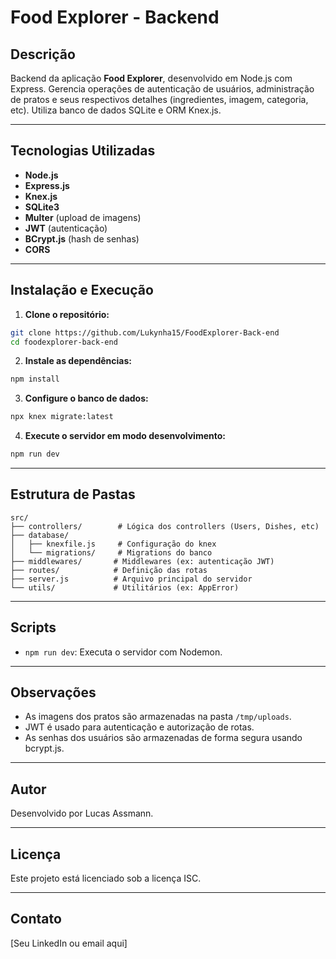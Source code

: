 # Food Explorer - Backend

## Descrição

Backend da aplicação **Food Explorer**, desenvolvido em Node.js com Express. Gerencia operações de autenticação de usuários, administração de pratos e seus respectivos detalhes (ingredientes, imagem, categoria, etc). Utiliza banco de dados SQLite e ORM Knex.js.

---

## Tecnologias Utilizadas

- **Node.js**
- **Express.js**
- **Knex.js**
- **SQLite3**
- **Multer** (upload de imagens)
- **JWT** (autenticação)
- **BCrypt.js** (hash de senhas)
- **CORS**

---

## Instalação e Execução

1. **Clone o repositório:**

```bash
git clone https://github.com/Lukynha15/FoodExplorer-Back-end
cd foodexplorer-back-end
```

2. **Instale as dependências:**

```bash
npm install
```

3. **Configure o banco de dados:**

```bash
npx knex migrate:latest
```

4. **Execute o servidor em modo desenvolvimento:**

```bash
npm run dev
```

---

## Estrutura de Pastas

```
src/
├── controllers/        # Lógica dos controllers (Users, Dishes, etc)
├── database/
│   ├── knexfile.js     # Configuração do knex
│   └── migrations/     # Migrations do banco
├── middlewares/       # Middlewares (ex: autenticação JWT)
├── routes/            # Definição das rotas
├── server.js          # Arquivo principal do servidor
└── utils/             # Utilitários (ex: AppError)
```

---

## Scripts

- `npm run dev`: Executa o servidor com Nodemon.

---

## Observações

- As imagens dos pratos são armazenadas na pasta `/tmp/uploads`.
- JWT é usado para autenticação e autorização de rotas.
- As senhas dos usuários são armazenadas de forma segura usando bcrypt.js.

---

## Autor

Desenvolvido por Lucas Assmann.

---

## Licença

Este projeto está licenciado sob a licença ISC.

---

## Contato

[Seu LinkedIn ou email aqui]

